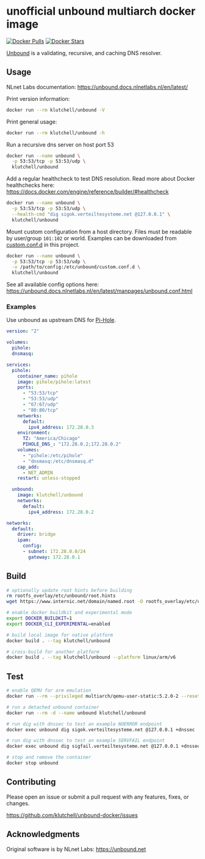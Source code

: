 # unofficial unbound multiarch docker image

[![Docker Pulls](https://img.shields.io/docker/pulls/klutchell/unbound.svg?style=flat-square)](https://hub.docker.com/r/klutchell/unbound)
[![Docker Stars](https://img.shields.io/docker/stars/klutchell/unbound.svg?style=flat-square)](https://hub.docker.com/r/klutchell/unbound)

[Unbound](https://unbound.net/) is a validating, recursive, and caching DNS resolver.

## Usage

NLnet Labs documentation: <https://unbound.docs.nlnetlabs.nl/en/latest/>

Print version information:

```bash
docker run --rm klutchell/unbound -V
```

Print general usage:

```bash
docker run --rm klutchell/unbound -h
```

Run a recursive dns server on host port 53

```bash
docker run --name unbound \
  -p 53:53/tcp -p 53:53/udp \
  klutchell/unbound
```

Add a regular healthcheck to test DNS resolution.
Read more about Docker healthchecks here: <https://docs.docker.com/engine/reference/builder/#healthcheck>

```bash
docker run --name unbound \
  -p 53:53/tcp -p 53:53/udp \
  --health-cmd "dig sigok.verteiltesysteme.net @127.0.0.1" \
  klutchell/unbound
```

Mount custom configuration from a host directory. Files must be readable by user/group `101:102` or world.
Examples can be downloaded from [custom.conf.d](./root_overlay/etc/unbound/custom.conf.d) in this project.

```bash
docker run --name unbound \
  -p 53:53/tcp -p 53:53/udp \
  -v /path/to/config:/etc/unbound/custom.conf.d \
  klutchell/unbound
```

See all available config options here: <https://unbound.docs.nlnetlabs.nl/en/latest/manpages/unbound.conf.html>

### Examples

Use unbound as upstream DNS for [Pi-Hole](https://pi-hole.net/).

```yaml
version: "2"

volumes:
  pihole:
  dnsmasq:

services:
  pihole:
    container_name: pihole
    image: pihole/pihole:latest
    ports:
      - "53:53/tcp"
      - "53:53/udp"
      - "67:67/udp"
      - "80:80/tcp"
    networks:
      default:
        ipv4_address: 172.28.0.3
    environment:
      TZ: "America/Chicago"
      PIHOLE_DNS_: "172.28.0.2;172.28.0.2"
    volumes:
      - "pihole:/etc/pihole"
      - "dnsmasq:/etc/dnsmasq.d"
    cap_add:
      - NET_ADMIN
    restart: unless-stopped

  unbound:
    image: klutchell/unbound
    networks:
      default:
        ipv4_address: 172.28.0.2

networks:
  default:
    driver: bridge
    ipam:
      config:
      - subnet: 172.28.0.0/24
        gateway: 172.28.0.1
```

## Build

```bash
# optionally update root hints before building
rm rootfs_overlay/etc/unbound/root.hints
wget https://www.internic.net/domain/named.root -O rootfs_overlay/etc/unbound/root.hints
```

```bash
# enable docker buildkit and experimental mode
export DOCKER_BUILDKIT=1
export DOCKER_CLI_EXPERIMENTAL=enabled

# build local image for native platform
docker build . --tag klutchell/unbound

# cross-build for another platform
docker build . --tag klutchell/unbound --platform linux/arm/v6
```

## Test

```bash
# enable QEMU for arm emulation
docker run --rm --privileged multiarch/qemu-user-static:5.2.0-2 --reset -p yes

# run a detached unbound container
docker run --rm -d --name unbound klutchell/unbound

# run dig with dnssec to test an example NOERROR endpoint
docker exec unbound dig sigok.verteiltesysteme.net @127.0.0.1 +dnssec

# run dig with dnssec to test an example SERVFAIL endpoint
docker exec unbound dig sigfail.verteiltesysteme.net @127.0.0.1 +dnssec

# stop and remove the container
docker stop unbound
```

## Contributing

Please open an issue or submit a pull request with any features, fixes, or changes.

<https://github.com/klutchell/unbound-docker/issues>

## Acknowledgments

Original software is by NLnet Labs: <https://unbound.net>
